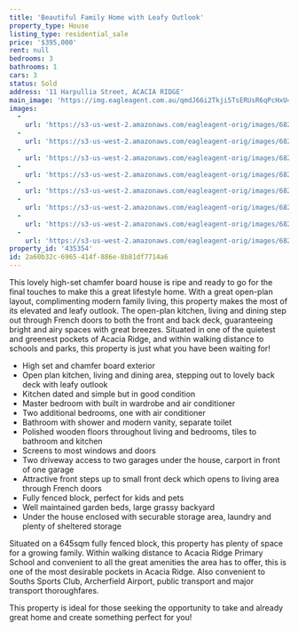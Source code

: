 ```yaml
---
title: 'Beautiful Family Home with Leafy Outlook'
property_type: House
listing_type: residential_sale
price: '$395,000'
rent: null
bedrooms: 3
bathrooms: 1
cars: 3
status: Sold
address: '11 Harpullia Street, ACACIA RIDGE'
main_image: 'https://img.eagleagent.com.au/qmdJ66i2Tkji5TsERUsR6qPcHxU=/1280x854/smart/https://s3-us-west-2.amazonaws.com/eagleagent-orig/images/6823517/121766074-image-M.jpg'
images:
  -
    url: 'https://s3-us-west-2.amazonaws.com/eagleagent-orig/images/6823524/121766074-image-G.jpg'
  -
    url: 'https://s3-us-west-2.amazonaws.com/eagleagent-orig/images/6823523/121766074-image-F.jpg'
  -
    url: 'https://s3-us-west-2.amazonaws.com/eagleagent-orig/images/6823522/121766074-image-E.jpg'
  -
    url: 'https://s3-us-west-2.amazonaws.com/eagleagent-orig/images/6823521/121766074-image-D.jpg'
  -
    url: 'https://s3-us-west-2.amazonaws.com/eagleagent-orig/images/6823520/121766074-image-C.jpg'
  -
    url: 'https://s3-us-west-2.amazonaws.com/eagleagent-orig/images/6823519/121766074-image-B.jpg'
  -
    url: 'https://s3-us-west-2.amazonaws.com/eagleagent-orig/images/6823518/121766074-image-A.jpg'
  -
    url: 'https://s3-us-west-2.amazonaws.com/eagleagent-orig/images/6823517/121766074-image-M.jpg'
property_id: '435354'
id: 2a60b32c-6965-414f-886e-8b81df7714a6
---
```

This lovely high-set chamfer board house is ripe and ready to go for the final touches to make this a great lifestyle home. With a great open-plan layout, complimenting modern family living, this property makes the most of its elevated and leafy outlook. The open-plan kitchen, living and dining step out through French doors to both the front and back deck, guaranteeing bright and airy spaces with great breezes. Situated in one of the quietest and greenest pockets of Acacia Ridge, and within walking distance to schools and parks, this property is just what you have been waiting for!

*  High set and chamfer board exterior
*  Open plan kitchen, living and dining area, stepping out to lovely back deck with leafy outlook
*  Kitchen dated and simple but in good condition
*  Master bedroom with built in wardrobe and air conditioner
*  Two additional bedrooms, one with air conditioner
*  Bathroom with shower and modern vanity, separate toilet
*  Polished wooden floors throughout living and bedrooms, tiles to bathroom and kitchen
*  Screens to most windows and doors
*  Two driveway access to two garages under the house, carport in front of one garage
*  Attractive front steps up to small front deck which opens to living area through French doors
*  Fully fenced block, perfect for kids and pets
*  Well maintained garden beds, large grassy backyard
*  Under the house enclosed with securable storage area, laundry and plenty of sheltered storage

Situated on a 645sqm fully fenced block, this property has plenty of space for a growing family. Within walking distance to Acacia Ridge Primary School and convenient to all the great amenities the area has to offer, this is one of the most desirable pockets in Acacia Ridge. Also convenient to Souths Sports Club, Archerfield Airport, public transport and major transport thoroughfares.

This property is ideal for those seeking the opportunity to take and already great home and create something perfect for you!